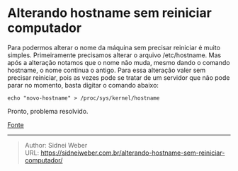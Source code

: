 # Alterando hostname sem reiniciar computador

Para podermos alterar o nome da máquina sem precisar reiniciar é muito simples. Primeiramente precisamos alterar o arquivo /etc/hostname. Mas após a alteração notamos que o nome não muda, mesmo dando o comando hostname, o nome continua o antigo. Para essa alteração valer sem precisar reiniciar, pois as vezes pode se tratar de um servidor que não pode parar no momento, basta digitar o comando abaixo:

```shell
echo "novo-hostname" > /proc/sys/kernel/hostname
```

Pronto, problema resolvido.

[Fonte](https://www.vivaolinux.com.br/dica/Debian-Wheezy-Alterando-hostname-sem-reiniciar)

---

> Author: Sidnei Weber  
> URL: https://sidneiweber.com.br/alterando-hostname-sem-reiniciar-computador/  

